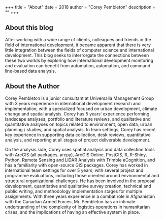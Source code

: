 +++
title = "About"
date = 2018
author = "Corey Pembleton"
description = ""
+++

## About this blog

After working with a wide range of clients, colleagues and friends in the field of international development, it became apparent that there is very little integration between the fields of computer science and international development. This blog seeks to interrorgate the connections between these two worlds by exploring how international development monitoring and evaluation can benefit from automation, automation, and command line-based data analysis. 

## About the Author

Corey Pembleton is a junior consultant at Universalia Management Group with 3 years experience in international development research and implementation, with a specialized focused on urban development, climate change and spatial analysis. Corey has 5 years’ experience performing landscape analyses, portfolio and literature reviews, and qualitative and quantitative analyses on topics related to environment, open data, urban planning / studies, and spatial analysis. In team settings, Corey has recent key experience in supporting data collection, desk reviews, quantitative analysis, and reporting at all stages of project deliverable development.  
  
On the analysis side, Corey uses spatial analysis and data collection tools with ArcGIS (all packages, arcpy), ArcGIS Online, PostGIS, R, R-Shiny, Python, Remote Sensing and LiDAR Analysis with Trimble eCognition, and has a familiarity with open-source GIS packages. Corey has worked in international team settings for over 5 years; with several project and programme evaluations, including those oriented around environmental and structural organizational challenges. He has been involved in the proposal development, quantitative and qualitative survey creation, technical and public writing, and methodology implementation stages for multiple assignments. With three years experience in a combat role in Afghanistan with the Canadian Armed Forces, Mr. Pembleton has an intimate understanding of the complexity of logistics operations in humanitarian crises, and the implications of having an effective system in place.



